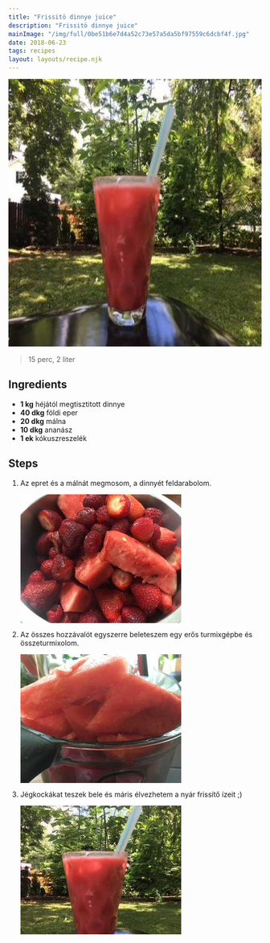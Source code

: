 ```yaml
---
title: "Frissitö dinnye juice"
description: "Frissitö dinnye juice"
mainImage: "/img/full/0be51b6e7d4a52c73e57a5da5bf97559c6dcbf4f.jpg"
date: 2018-06-23
tags: recipes
layout: layouts/recipe.njk
---
```

                            
<p align="center"><a href="https://cookpad.com/hu/receptek/5216080-frissito-dinnye-juice" rel="Recipe source page"><img width="751" height="532" src="/img/full/0be51b6e7d4a52c73e57a5da5bf97559c6dcbf4f.jpg"/></a></p>

> 15 perc, 2 liter 

## Ingredients
* **1 kg** héjától megtisztitott dinnye
* **40 dkg** földi eper
* **20 dkg** málna
* **10 dkg** ananász
* **1 ek** kókuszreszelék

## Steps

1. Az epret és a málnát megmosom, a dinnyét feldarabolom.
 
    <p><img width="320" height="256" align="left" src="/img/full/0c1f3d5d4e771d9f273969c4cef2fa4f8db3f5c9.jpg"/></p><div style="clear: both"/>

2. Az összes hozzávalót egyszerre beleteszem egy erős turmixgépbe és összeturmixolom.
 
    <p><img width="320" height="256" align="left" src="/img/full/bf48a37e16693e79ef56ed8a6e039aea6548b130.jpg"/></p><div style="clear: both"/>

3. Jégkockákat teszek bele és máris élvezhetem a nyár frissítő ízeit ;)
 
    <p><img width="320" height="256" align="left" src="/img/full/5ac9967a3ef11184f0d7759b7c1b5f97fc1412b9.jpg"/></p><div style="clear: both"/>

